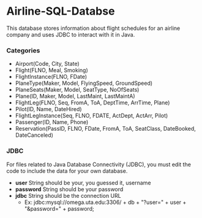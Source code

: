 # Airline-SQL-Databse
This database stores information about flight schedules for an airline company and uses JDBC to interact with it in Java.

### Categories
- Airport(Code, City, State)
- Flight(FLNO, Meal, Smoking)
- FlightInstance(FLNO, FDate)
- PlaneType(Maker, Model, FlyingSpeed, GroundSpeed)
- PlaneSeats(Maker, Model, SeatType, NoOfSeats)
- Plane(ID, Maker, Model, LastMaint, LastMaintA)
- FlightLeg(FLNO, Seq, FromA, ToA, DeptTime, ArrTime, Plane)
- Pilot(ID, Name, DateHired)
- FlightLegInstance(Seq, FLNO, FDATE, ActDept, ActArr, Pilot)
- Passenger(ID, Name, Phone)
- Reservation(PassID, FLNO, FDate, FromA, ToA, SeatClass, DateBooked, DateCanceled)

### JDBC
For files related to Java Database Connectivity (JDBC), you must edit the code to include the data for your own database.
- **user** String should be your, you guessed it, username
- **password** String should be your password
- **jdbc** String should be the connection URL
  - Ex: jdbc:mysql://omega.uta.edu:3306/ + db + "?user=" + user + "&password=" + password;
 
